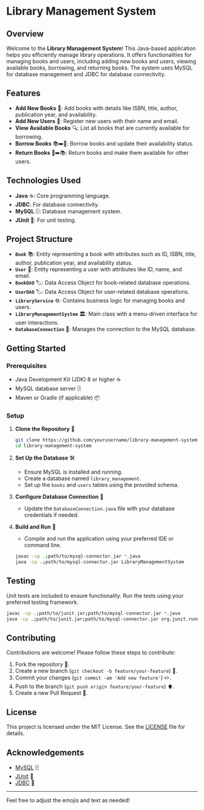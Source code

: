
# Library Management System

## Overview

Welcome to the **Library Management System**! This Java-based application helps you efficiently manage library operations. It offers functionalities for managing books and users, including adding new books and users, viewing available books, borrowing, and returning books. The system uses MySQL for database management and JDBC for database connectivity.


## Features

- **Add New Books** 📖: Add books with details like ISBN, title, author, publication year, and availability.
- **Add New Users** 👤: Register new users with their name and email.
- **View Available Books** 🔍: List all books that are currently available for borrowing.
- **Borrow Books** 📚➡️🚶: Borrow books and update their availability status.
- **Return Books** 🚶➡️📚: Return books and make them available for other users.

## Technologies Used

- **Java** ☕: Core programming language.
- **JDBC**: For database connectivity.
- **MySQL** 🗄️: Database management system.
- **JUnit** 🧪: For unit testing.

## Project Structure

- **`Book`** 📚: Entity representing a book with attributes such as ID, ISBN, title, author, publication year, and availability status.
- **`User`** 👤: Entity representing a user with attributes like ID, name, and email.
- **`BookDAO`** 🏷️: Data Access Object for book-related database operations.
- **`UserDAO`** 🏷️: Data Access Object for user-related database operations.
- **`LibraryService`** ⚙️: Contains business logic for managing books and users.
- **`LibraryManagementSystem`** 🏛️: Main class with a menu-driven interface for user interactions.
- **`DatabaseConnection`** 🔗: Manages the connection to the MySQL database.

## Getting Started

### Prerequisites

- Java Development Kit (JDK) 8 or higher ☕
- MySQL database server 🗄️
- Maven or Gradle (if applicable) 📦

### Setup

1. **Clone the Repository** 🧲

   ```bash
   git clone https://github.com/yourusername/library-management-system.git
   cd library-management-system
   ```

2. **Set Up the Database** 🛠️

   - Ensure MySQL is installed and running.
   - Create a database named `library_management`.
   - Set up the `books` and `users` tables using the provided schema.

3. **Configure Database Connection** 🔧

   - Update the `DatabaseConnection.java` file with your database credentials if needed.

4. **Build and Run** 🚀

   - Compile and run the application using your preferred IDE or command line.

   ```bash
   javac -cp .;path/to/mysql-connector.jar *.java
   java -cp .;path/to/mysql-connector.jar LibraryManagementSystem
   ```

## Testing

Unit tests are included to ensure functionality. Run the tests using your preferred testing framework.

```bash
javac -cp .;path/to/junit.jar;path/to/mysql-connector.jar *.java
java -cp .;path/to/junit.jar;path/to/mysql-connector.jar org.junit.runner.JUnitCore LibraryServiceTest
```

## Contributing

Contributions are welcome! Please follow these steps to contribute:

1. Fork the repository 🍴.
2. Create a new branch (`git checkout -b feature/your-feature`) 🌿.
3. Commit your changes (`git commit -am 'Add new feature'`) ✏️.
4. Push to the branch (`git push origin feature/your-feature`) ⬆️.
5. Create a new Pull Request 🤝.

## License

This project is licensed under the MIT License. See the [LICENSE](LICENSE) file for details.

## Acknowledgements

- [MySQL](https://www.mysql.com/) 🗄️
- [JUnit](https://junit.org/junit4/) 🧪
- [JDBC](https://docs.oracle.com/javase/8/docs/technotes/guides/jdbc/) 🔗

---

Feel free to adjust the emojis and text as needed!
